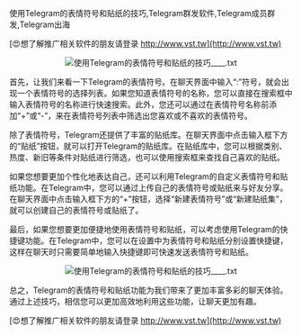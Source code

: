 使用Telegram的表情符号和贴纸的技巧,Telegram群发软件,Telegram成员群发,Telegram出海

[😍想了解推广相关软件的朋友请登录 http://www.vst.tw](http://www.vst.tw)

 <center><img src="https://vst.tw/MP4/tuiguang/png/4.png" alt="使用Telegram的表情符号和贴纸的技巧____.txt"></center>

首先，让我们来看一下Telegram的表情符号。在聊天界面中输入“:”符号，就会出现一个表情符号的选择列表。如果您知道表情符号的名称，您可以直接在搜索框中输入表情符号的名称进行快速搜索。此外，您还可以通过在表情符号名称前添加“+”或“-”，来在表情符号列表中筛选出您喜欢或不喜欢的表情符号。

除了表情符号，Telegram还提供了丰富的贴纸库。在聊天界面中点击输入框下方的“贴纸”按钮，就可以打开Telegram的贴纸库。在贴纸库中，您可以根据类别、热度、新旧等条件对贴纸进行筛选，也可以使用搜索框来查找自己喜欢的贴纸。

如果您想要更加个性化地表达自己，还可以利用Telegram的自定义表情符号和贴纸功能。在Telegram中，您可以通过上传自己的表情符号或贴纸来与好友分享。在聊天界面中点击输入框下方的“+”按钮，选择“新建表情符号”或“新建贴纸集”，就可以创建自己的表情符号或贴纸了。

最后，如果您想要更加便捷地使用表情符号和贴纸，可以考虑使用Telegram的快捷键功能。在Telegram中，您可以在设置中为表情符号和贴纸分别设置快捷键，这样在聊天时只需要简单地输入快捷键即可快速发送表情符号和贴纸。

 <center><img src="https://vst.tw/MP4/tuiguang/png/0.png" alt="使用Telegram的表情符号和贴纸的技巧____.txt"></center>

总之，Telegram的表情符号和贴纸功能为我们带来了更加丰富多彩的聊天体验。通过上述技巧，相信您可以更加高效地利用这些功能，让聊天更加有趣。

[😍想了解推广相关软件的朋友请登录 http://www.vst.tw](http://www.vst.tw)



